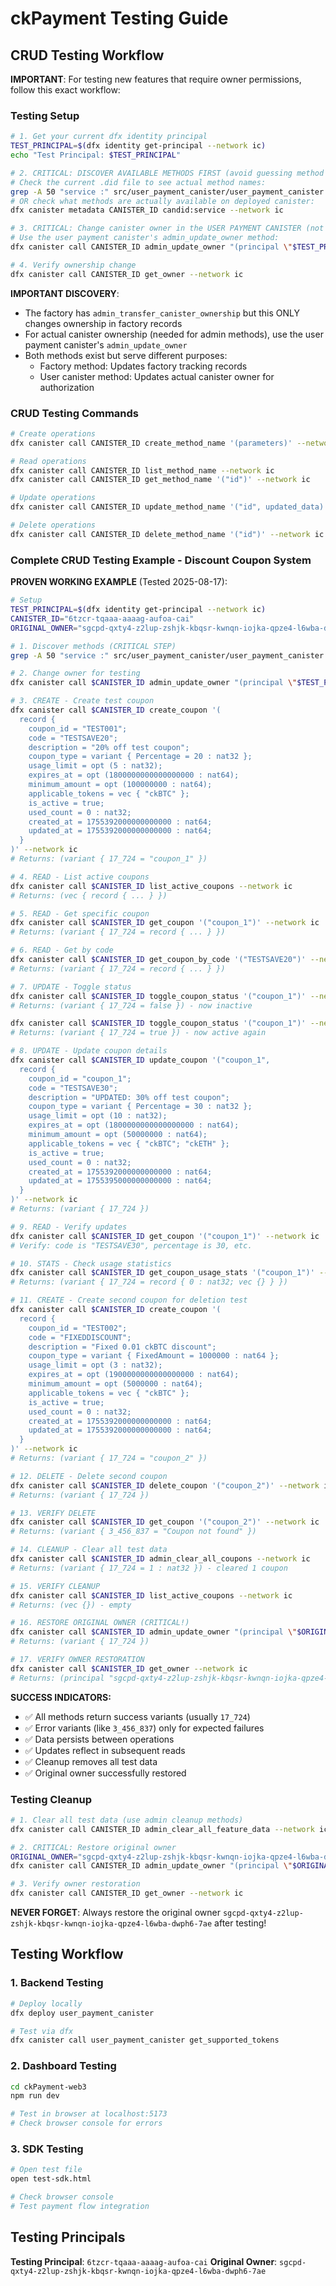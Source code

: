 # ckPayment Testing Guide

## CRUD Testing Workflow

**IMPORTANT**: For testing new features that require owner permissions, follow this exact workflow:

### Testing Setup
```bash
# 1. Get your current dfx identity principal
TEST_PRINCIPAL=$(dfx identity get-principal --network ic)
echo "Test Principal: $TEST_PRINCIPAL"

# 2. CRITICAL: DISCOVER AVAILABLE METHODS FIRST (avoid guessing method names)
# Check the current .did file to see actual method names:
grep -A 50 "service :" src/user_payment_canister/user_payment_canister.did
# OR check what methods are actually available on deployed canister:
dfx canister metadata CANISTER_ID candid:service --network ic

# 3. CRITICAL: Change canister owner in the USER PAYMENT CANISTER (not factory)
# Use the user payment canister's admin_update_owner method:
dfx canister call CANISTER_ID admin_update_owner "(principal \"$TEST_PRINCIPAL\")" --network ic

# 4. Verify ownership change
dfx canister call CANISTER_ID get_owner --network ic
```

**IMPORTANT DISCOVERY**: 
- The factory has `admin_transfer_canister_ownership` but this ONLY changes ownership in factory records
- For actual canister ownership (needed for admin methods), use the user payment canister's `admin_update_owner`
- Both methods exist but serve different purposes:
  - Factory method: Updates factory tracking records
  - User canister method: Updates actual canister owner for authorization

### CRUD Testing Commands
```bash
# Create operations
dfx canister call CANISTER_ID create_method_name '(parameters)' --network ic

# Read operations  
dfx canister call CANISTER_ID list_method_name --network ic
dfx canister call CANISTER_ID get_method_name '("id")' --network ic

# Update operations
dfx canister call CANISTER_ID update_method_name '("id", updated_data)' --network ic

# Delete operations
dfx canister call CANISTER_ID delete_method_name '("id")' --network ic
```

### Complete CRUD Testing Example - Discount Coupon System

**PROVEN WORKING EXAMPLE** (Tested 2025-08-17):

```bash
# Setup
TEST_PRINCIPAL=$(dfx identity get-principal --network ic)
CANISTER_ID="6tzcr-tqaaa-aaaag-aufoa-cai"
ORIGINAL_OWNER="sgcpd-qxty4-z2lup-zshjk-kbqsr-kwnqn-iojka-qpze4-l6wba-dwph6-7ae"

# 1. Discover methods (CRITICAL STEP)
grep -A 50 "service :" src/user_payment_canister/user_payment_canister.did

# 2. Change owner for testing
dfx canister call $CANISTER_ID admin_update_owner "(principal \"$TEST_PRINCIPAL\")" --network ic

# 3. CREATE - Create test coupon
dfx canister call $CANISTER_ID create_coupon '(
  record {
    coupon_id = "TEST001";
    code = "TESTSAVE20";
    description = "20% off test coupon";
    coupon_type = variant { Percentage = 20 : nat32 };
    usage_limit = opt (5 : nat32);
    expires_at = opt (1800000000000000000 : nat64);
    minimum_amount = opt (100000000 : nat64);
    applicable_tokens = vec { "ckBTC" };
    is_active = true;
    used_count = 0 : nat32;
    created_at = 1755392000000000000 : nat64;
    updated_at = 1755392000000000000 : nat64;
  }
)' --network ic
# Returns: (variant { 17_724 = "coupon_1" })

# 4. READ - List active coupons
dfx canister call $CANISTER_ID list_active_coupons --network ic
# Returns: (vec { record { ... } })

# 5. READ - Get specific coupon
dfx canister call $CANISTER_ID get_coupon '("coupon_1")' --network ic
# Returns: (variant { 17_724 = record { ... } })

# 6. READ - Get by code
dfx canister call $CANISTER_ID get_coupon_by_code '("TESTSAVE20")' --network ic
# Returns: (variant { 17_724 = record { ... } })

# 7. UPDATE - Toggle status
dfx canister call $CANISTER_ID toggle_coupon_status '("coupon_1")' --network ic
# Returns: (variant { 17_724 = false }) - now inactive

dfx canister call $CANISTER_ID toggle_coupon_status '("coupon_1")' --network ic
# Returns: (variant { 17_724 = true }) - now active again

# 8. UPDATE - Update coupon details
dfx canister call $CANISTER_ID update_coupon '("coupon_1", 
  record {
    coupon_id = "coupon_1";
    code = "TESTSAVE30";
    description = "UPDATED: 30% off test coupon";
    coupon_type = variant { Percentage = 30 : nat32 };
    usage_limit = opt (10 : nat32);
    expires_at = opt (1800000000000000000 : nat64);
    minimum_amount = opt (50000000 : nat64);
    applicable_tokens = vec { "ckBTC"; "ckETH" };
    is_active = true;
    used_count = 0 : nat32;
    created_at = 1755392000000000000 : nat64;
    updated_at = 1755395000000000000 : nat64;
  }
)' --network ic
# Returns: (variant { 17_724 })

# 9. READ - Verify updates
dfx canister call $CANISTER_ID get_coupon '("coupon_1")' --network ic
# Verify: code is "TESTSAVE30", percentage is 30, etc.

# 10. STATS - Check usage statistics
dfx canister call $CANISTER_ID get_coupon_usage_stats '("coupon_1")' --network ic
# Returns: (variant { 17_724 = record { 0 : nat32; vec {} } })

# 11. CREATE - Create second coupon for deletion test
dfx canister call $CANISTER_ID create_coupon '(
  record {
    coupon_id = "TEST002";
    code = "FIXEDDISCOUNT";
    description = "Fixed 0.01 ckBTC discount";
    coupon_type = variant { FixedAmount = 1000000 : nat64 };
    usage_limit = opt (3 : nat32);
    expires_at = opt (1900000000000000000 : nat64);
    minimum_amount = opt (5000000 : nat64);
    applicable_tokens = vec { "ckBTC" };
    is_active = true;
    used_count = 0 : nat32;
    created_at = 1755392000000000000 : nat64;
    updated_at = 1755392000000000000 : nat64;
  }
)' --network ic
# Returns: (variant { 17_724 = "coupon_2" })

# 12. DELETE - Delete second coupon
dfx canister call $CANISTER_ID delete_coupon '("coupon_2")' --network ic
# Returns: (variant { 17_724 })

# 13. VERIFY DELETE
dfx canister call $CANISTER_ID get_coupon '("coupon_2")' --network ic
# Returns: (variant { 3_456_837 = "Coupon not found" })

# 14. CLEANUP - Clear all test data
dfx canister call $CANISTER_ID admin_clear_all_coupons --network ic
# Returns: (variant { 17_724 = 1 : nat32 }) - cleared 1 coupon

# 15. VERIFY CLEANUP
dfx canister call $CANISTER_ID list_active_coupons --network ic
# Returns: (vec {}) - empty

# 16. RESTORE ORIGINAL OWNER (CRITICAL!)
dfx canister call $CANISTER_ID admin_update_owner "(principal \"$ORIGINAL_OWNER\")" --network ic
# Returns: (variant { 17_724 })

# 17. VERIFY OWNER RESTORATION
dfx canister call $CANISTER_ID get_owner --network ic
# Returns: (principal "sgcpd-qxty4-z2lup-zshjk-kbqsr-kwnqn-iojka-qpze4-l6wba-dwph6-7ae")
```

**SUCCESS INDICATORS:**
- ✅ All methods return success variants (usually `17_724`)
- ✅ Error variants (like `3_456_837`) only for expected failures
- ✅ Data persists between operations
- ✅ Updates reflect in subsequent reads
- ✅ Cleanup removes all test data
- ✅ Original owner successfully restored

### Testing Cleanup
```bash
# 1. Clear all test data (use admin cleanup methods)
dfx canister call CANISTER_ID admin_clear_all_feature_data --network ic

# 2. CRITICAL: Restore original owner
ORIGINAL_OWNER="sgcpd-qxty4-z2lup-zshjk-kbqsr-kwnqn-iojka-qpze4-l6wba-dwph6-7ae"
dfx canister call CANISTER_ID admin_update_owner "(principal \"$ORIGINAL_OWNER\")" --network ic

# 3. Verify owner restoration
dfx canister call CANISTER_ID get_owner --network ic
```

**NEVER FORGET**: Always restore the original owner `sgcpd-qxty4-z2lup-zshjk-kbqsr-kwnqn-iojka-qpze4-l6wba-dwph6-7ae` after testing!

## Testing Workflow

### 1. Backend Testing
```bash
# Deploy locally
dfx deploy user_payment_canister

# Test via dfx
dfx canister call user_payment_canister get_supported_tokens
```

### 2. Dashboard Testing
```bash
cd ckPayment-web3
npm run dev

# Test in browser at localhost:5173
# Check browser console for errors
```

### 3. SDK Testing
```bash
# Open test file
open test-sdk.html

# Check browser console
# Test payment flow integration
```

## Testing Principals

**Testing Principal**: `6tzcr-tqaaa-aaaag-aufoa-cai`
**Original Owner**: `sgcpd-qxty4-z2lup-zshjk-kbqsr-kwnqn-iojka-qpze4-l6wba-dwph6-7ae`
